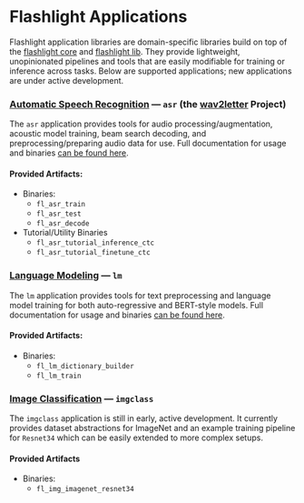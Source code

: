  # Flashlight Applications

 Flashlight application libraries are domain-specific libraries build on top of the [flashlight core](https://github.com/flashlight/flashlight/tree/master/flashlight/fl) and [flashlight lib](https://github.com/flashlight/flashlight/tree/master/flashlight/lib). They provide lightweight, unopinionated pipelines and tools that are easily modifiable for training or inference across tasks. Below are supported applications; new applications are under active development.

 ### [Automatic Speech Recognition](https://github.com/flashlight/flashlight/tree/master/flashlight/app/asr) — `asr` (the [wav2letter](https://github.com/flashlight/wav2letter/) Project)

 The `asr` application provides tools for audio processing/augmentation, acoustic model training, beam search decoding, and preprocessing/preparing audio data for use. Full documentation for usage and binaries [can be found here](https://github.com/flashlight/flashlight/tree/master/flashlight/app/asr).

 #### Provided Artifacts:
- Binaries:
  - `fl_asr_train`
  - `fl_asr_test`
  - `fl_asr_decode`
- Tutorial/Utility Binaries
  - `fl_asr_tutorial_inference_ctc`
  - `fl_asr_tutorial_finetune_ctc`

### [Language Modeling](https://github.com/flashlight/flashlight/tree/master/flashlight/app/lm) — `lm`

The `lm` application provides tools for text preprocessing and language model training for both auto-regressive and BERT-style models. Full documentation for usage and binaries [can be found here](https://github.com/flashlight/flashlight/tree/master/flashlight/app/lm).

#### Provided Artifacts:
- Binaries:
  - `fl_lm_dictionary_builder`
  - `fl_lm_train`

### [Image Classification](https://github.com/flashlight/flashlight/tree/master/flashlight/app/imgclass) — `imgclass`

The `imgclass` application is still in early, active development. It currently provides dataset abstractions for ImageNet and an example training pipeline for `Resnet34` which can be easily extended to more complex setups.

#### Provided Artifacts
- Binaries:
  - `fl_img_imagenet_resnet34`
